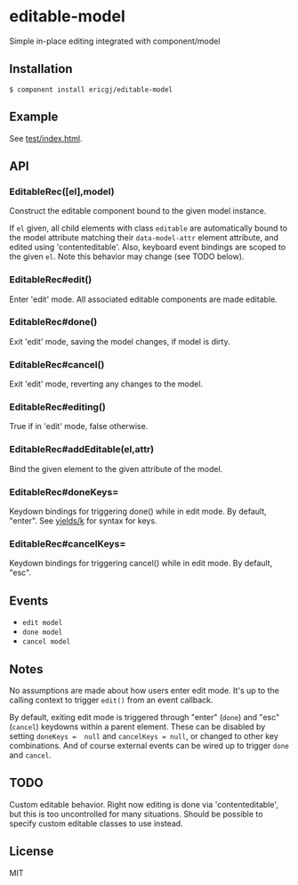 
# editable-model

  Simple in-place editing integrated with component/model

## Installation

    $ component install ericgj/editable-model

## Example

See [test/index.html](/ericgj/editable-model/blob/master/test/index.html).

## API

### EditableRec([el],model) 
   
Construct the editable component bound to the given model instance.

If `el` given, all child elements with class `editable` are automatically bound
to the model attribute matching their `data-model-attr` element attribute,
and edited using 'contenteditable'. Also, keyboard event bindings are scoped
to the given `el`. Note this behavior may change (see TODO below).

### EditableRec#edit()

Enter 'edit' mode. All associated editable components are made editable.

### EditableRec#done()

Exit 'edit' mode, saving the model changes, if model is dirty.

### EditableRec#cancel()

Exit 'edit' mode, reverting any changes to the model.

### EditableRec#editing()

True if in 'edit' mode, false otherwise.

### EditableRec#addEditable(el,attr)

Bind the given element to the given attribute of the model.

### EditableRec#doneKeys=

Keydown bindings for triggering done() while in edit mode. By default, "enter".
See [yields/k](https://github.com/yields/k) for syntax for keys.

### EditableRec#cancelKeys=

Keydown bindings for triggering cancel() while in edit mode. By default, "esc".

## Events

- `edit model`
- `done model`
- `cancel model`

## Notes

No assumptions are made about how users enter edit mode. It's up to the 
calling context to trigger `edit()` from an event callback.

By default, exiting edit mode is triggered through "enter" (`done`) and "esc" 
(`cancel`) keydowns within a parent element. These can be disabled by setting 
`doneKeys =  null` and `cancelKeys = null`, or changed to other key 
combinations. And of course external events can be wired up to trigger `done` 
and `cancel`.


## TODO

Custom editable behavior. Right now editing is done via 'contenteditable',
but this is too uncontrolled for many situations. Should be possible to
specify custom editable classes to use instead.


## License

  MIT
